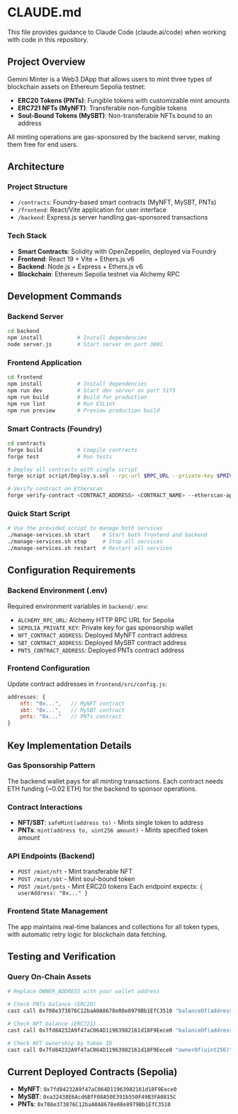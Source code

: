 # CLAUDE.md

This file provides guidance to Claude Code (claude.ai/code) when working with code in this repository.

## Project Overview

Gemini Minter is a Web3 DApp that allows users to mint three types of blockchain assets on Ethereum Sepolia testnet:
- **ERC20 Tokens (PNTs)**: Fungible tokens with customizable mint amounts
- **ERC721 NFTs (MyNFT)**: Transferable non-fungible tokens 
- **Soul-Bound Tokens (MySBT)**: Non-transferable NFTs bound to an address

All minting operations are gas-sponsored by the backend server, making them free for end users.

## Architecture

### Project Structure
- `/contracts`: Foundry-based smart contracts (MyNFT, MySBT, PNTs)
- `/frontend`: React/Vite application for user interface
- `/backend`: Express.js server handling gas-sponsored transactions

### Tech Stack
- **Smart Contracts**: Solidity with OpenZeppelin, deployed via Foundry
- **Frontend**: React 19 + Vite + Ethers.js v6
- **Backend**: Node.js + Express + Ethers.js v6
- **Blockchain**: Ethereum Sepolia testnet via Alchemy RPC

## Development Commands

### Backend Server
```bash
cd backend
npm install           # Install dependencies
node server.js        # Start server on port 3001
```

### Frontend Application  
```bash
cd frontend
npm install           # Install dependencies
npm run dev           # Start dev server on port 5173
npm run build         # Build for production
npm run lint          # Run ESLint
npm run preview       # Preview production build
```

### Smart Contracts (Foundry)
```bash
cd contracts
forge build           # Compile contracts
forge test            # Run tests

# Deploy all contracts with single script
forge script script/Deploy.s.sol --rpc-url $RPC_URL --private-key $PRIVATE_KEY --broadcast

# Verify contract on Etherscan
forge verify-contract <CONTRACT_ADDRESS> <CONTRACT_NAME> --etherscan-api-key $ETHERSCAN_API_KEY
```

### Quick Start Script
```bash
# Use the provided script to manage both services
./manage-services.sh start    # Start both frontend and backend
./manage-services.sh stop     # Stop all services
./manage-services.sh restart  # Restart all services
```

## Configuration Requirements

### Backend Environment (.env)
Required environment variables in `backend/.env`:
- `ALCHEMY_RPC_URL`: Alchemy HTTP RPC URL for Sepolia
- `SEPOLIA_PRIVATE_KEY`: Private key for gas sponsorship wallet
- `NFT_CONTRACT_ADDRESS`: Deployed MyNFT contract address
- `SBT_CONTRACT_ADDRESS`: Deployed MySBT contract address
- `PNTS_CONTRACT_ADDRESS`: Deployed PNTs contract address

### Frontend Configuration  
Update contract addresses in `frontend/src/config.js`:
```javascript
addresses: {
    nft: "0x...",   // MyNFT contract
    sbt: "0x...",   // MySBT contract  
    pnts: "0x..."   // PNTs contract
}
```

## Key Implementation Details

### Gas Sponsorship Pattern
The backend wallet pays for all minting transactions. Each contract needs ETH funding (~0.02 ETH) for the backend to sponsor operations.

### Contract Interactions
- **NFT/SBT**: `safeMint(address to)` - Mints single token to address
- **PNTs**: `mint(address to, uint256 amount)` - Mints specified token amount

### API Endpoints (Backend)
- `POST /mint/nft` - Mint transferable NFT
- `POST /mint/sbt` - Mint soul-bound token
- `POST /mint/pnts` - Mint ERC20 tokens
Each endpoint expects: `{ userAddress: "0x..." }`

### Frontend State Management
The app maintains real-time balances and collections for all token types, with automatic retry logic for blockchain data fetching.

## Testing and Verification

### Query On-Chain Assets
```bash
# Replace OWNER_ADDRESS with your wallet address

# Check PNTs balance (ERC20)
cast call 0x708e373876C12baA0A8678e08e8979Bb1EfC3510 "balanceOf(address)" OWNER_ADDRESS --rpc-url $RPC_URL

# Check NFT balance (ERC721) 
cast call 0x7fd84232A9f47aC064D11963982161d18F9Eece0 "balanceOf(address)" OWNER_ADDRESS --rpc-url $RPC_URL

# Check NFT ownership by token ID
cast call 0x7fd84232A9f47aC064D11963982161d18F9Eece0 "ownerOf(uint256)" 0 --rpc-url $RPC_URL
```

## Current Deployed Contracts (Sepolia)
- **MyNFT**: `0x7fd84232A9f47aC064D11963982161d18F9Eece0`
- **MySBT**: `0xa32438E6Acd6BfF08A50E391b550F49B3FA0815C`
- **PNTs**: `0x708e373876C12baA0A8678e08e8979Bb1EfC3510`